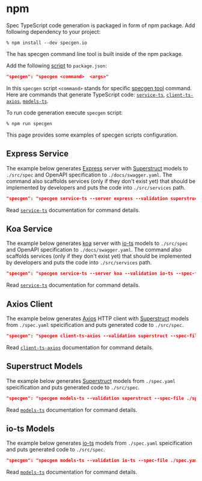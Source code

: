 # npm

Spec TypeScript code generation is packaged in form of npm package. Add following dependency to your project:

```shell
% npm install --dev specgen.io
```

The has specgen command line tool is built inside of the npm package.

Add the following [script](https://docs.npmjs.com/cli/v7/using-npm/scripts) to `package.json`:

```json
"specgen": "specgen <command>  <args>"
```

In this `specgen` script `<command>` stands for specific [specgen tool](../specgen.md) command. Here are commands that generate TypeScript code: [`service-ts`](../specgen.md#service-ts), [`client-ts-axios`](../specgen.md#client-ts-axios), [`models-ts`](../specgen.md#models-ts).

To run code generation execute `specgen` script:

```shell
% npm run specgen
```

This page provides some examples of specgen scripts configuration.

## Express Service

The example below generates [Express](https://expressjs.com/) server with [Superstruct](https://docs.superstructjs.org/) models to `./src/spec` and OpenAPI specification to `./docs/swagger.yaml`. The command also scaffolds services (only if they don't exist yet) that should be implemented by developers and puts the code into `./src/services` path.

```json
"specgen": "specgen service-ts --server express --validation superstruct --spec-file ./spec.yaml --generate-path ./src/spec --swagger-path ./docs/swagger.yaml --services-path ./src/services"
```

Read [`service-ts`](../specgen.md#service-ts) documentation for command details.

## Koa Service

The example below generates [koa](https://koajs.com/) server with [io-ts](https://github.com/gcanti/io-ts) models to `./src/spec` and OpenAPI specification to `./docs/swagger.yaml`. The command also scaffolds services (only if they don't exist yet) that should be implemented by developers and puts the code into `./src/services` path.

```json
"specgen": "specgen service-ts --server koa --validation io-ts --spec-file ./spec.yaml --generate-path ./src/spec --swagger-path ./docs/swagger.yaml --services-path ./src/services"
```

Read [`service-ts`](../specgen.md#service-ts) documentation for command details.

## Axios Client

The example below generates [Axios](https://axios-http.com/docs/intro) HTTP client with [Superstruct](https://docs.superstructjs.org/) models from `./spec.yaml` speicification and puts generated code to `./src/spec`.


```json
"specgen": "specgen client-ts-axios --validation superstruct --spec-file ./spec.yaml --generate-path ./src/spec"
```

Read [`client-ts-axios`](../specgen.md#client-ts-axios) documentation for command details.

## Superstruct Models

The example below generates [Superstruct](https://docs.superstructjs.org/) models from `./spec.yaml` speicification and puts generated code to `./src/spec`.

```json
"specgen": "specgen models-ts --validation superstruct --spec-file ./spec.yaml --generate-path ./src/spec"
```

Read [`models-ts`](../specgen.md#models-ts) documentation for command details.

## io-ts Models

The example below generates [io-ts](https://github.com/gcanti/io-ts) models from `./spec.yaml` speicification and puts generated code to `./src/spec`.

```json
"specgen": "specgen models-ts --validation io-ts --spec-file ./spec.yaml --generate-path ./src/spec"
```

Read [`models-ts`](../specgen.md#models-ts) documentation for command details.